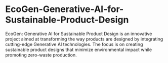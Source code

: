 # EcoGen-Generative-AI-for-Sustainable-Product-Design
EcoGen: Generative AI for Sustainable Product Design is an innovative project aimed at transforming the way products are designed by integrating cutting-edge Generative AI technologies. The focus is on creating sustainable product designs that minimize environmental impact while promoting zero-waste production. 
